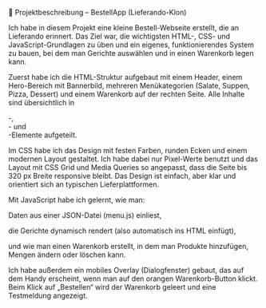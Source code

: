 📝 Projektbeschreibung – BestellApp (Lieferando-Klon)

Ich habe in diesem Projekt eine kleine Bestell-Webseite erstellt, die an Lieferando erinnert.
Das Ziel war, die wichtigsten HTML-, CSS- und JavaScript-Grundlagen zu üben und ein eigenes, funktionierendes System zu bauen, bei dem man Gerichte auswählen und in einen Warenkorb legen kann.

Zuerst habe ich die HTML-Struktur aufgebaut mit einem Header, einem Hero-Bereich mit Bannerbild, mehreren Menükategorien (Salate, Suppen, Pizza, Dessert) und einem Warenkorb auf der rechten Seite.
Alle Inhalte sind übersichtlich in <section>-, <div>- und <article>-Elemente aufgeteilt.

Im CSS habe ich das Design mit festen Farben, runden Ecken und einem modernen Layout gestaltet.
Ich habe dabei nur Pixel-Werte benutzt und das Layout mit CSS Grid und Media Queries so angepasst, dass die Seite bis 320 px Breite responsive bleibt.
Das Design ist einfach, aber klar und orientiert sich an typischen Lieferplattformen.

Mit JavaScript habe ich gelernt, wie man:

Daten aus einer JSON-Datei (menu.js) einliest,

die Gerichte dynamisch rendert (also automatisch ins HTML einfügt),

und wie man einen Warenkorb erstellt, in dem man Produkte hinzufügen, Mengen ändern oder löschen kann.

Ich habe außerdem ein mobiles Overlay (Dialogfenster) gebaut, das auf dem Handy erscheint, wenn man auf den orangen Warenkorb-Button klickt.
Beim Klick auf „Bestellen“ wird der Warenkorb geleert und eine Testmeldung angezeigt.


